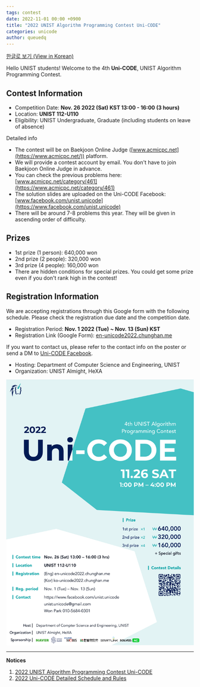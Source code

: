 ```yaml
---
tags: contest
date: 2022-11-01 00:00 +0900
title: "2022 UNIST Algorithm Programming Contest Uni-CODE"
categories: unicode
author: queuedq
---
```


[한글로 보기 (View in Korean)](/unicode/2022/11/01/ko-unicode-2022.html)

Hello UNIST students!
Welcome to the 4th **Uni-CODE**, UNIST Algorithm Programming Contest.

## Contest Information

- Competition Date: **Nov. 26 2022 (Sat) KST 13:00 - 16:00 (3 hours)**
- Location: **UNIST 112-U110**
- Eligibility: UNIST Undergraduate, Graduate (including students on leave of absence)

Detailed info

- The contest will be on Baekjoon Online Judge ([www.acmicpc.net](https://www.acmicpc.net/)) platform.
- We will provide a contest account by email. You don't have to join Baekjoon Online Judge in advance.
- You can check the previous problems here: [www.acmicpc.net/category/461](https://www.acmicpc.net/category/461)
- The solution slides are uploaded on the Uni-CODE Facebook: [www.facebook.com/unist.unicode](https://www.facebook.com/unist.unicode)
- There will be around 7-8 problems this year. They will be given in ascending order of difficulty.

## Prizes

- 1st prize (1 person): 640,000 won
- 2nd prize (2 people): 320,000 won
- 3rd prize (4 people): 160,000 won
- There are hidden conditions for special prizes. You could get some prize even if you don't rank high in the contest!

## Registration Information

We are accepting registrations through this Google form with the following schedule.
Please check the registration due date and the competition date.

- Registration Period: **Nov. 1 2022 (Tue) ~ Nov. 13 (Sun) KST**
- Registration Link (Google Form): [en-unicode2022.chunghan.me](https://en-unicode2022.chunghan.me)

If you want to contact us, please refer to the contact info on the poster or send a DM to [Uni-CODE Facebook](https://www.facebook.com/unist.unicode).

- Hosting: Department of Computer Science and Engineering, UNIST
- Organization: UNIST Almight, HeXA

![](/assets/images/unicode-2022/Poster-2022.png)

---

**Notices**

1. [2022 UNIST Algorithm Programming Contest Uni-CODE](/unicode/2022/11/01/en-unicode-2022.html)
2. [2022 Uni-CODE Detailed Schedule and Rules](/unicode/2022/11/04/en-rules.html)
